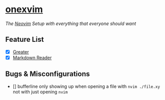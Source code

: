 # [onexvim](https://github.com/onexbash/dotfiles/nvim)
*The [Neovim](https://neovim.io/) Setup with everything that everyone should want*

## Feature List
- [x] [Greater](./lua/plugins/dashboard.lua)
- [x] [Markdown Reader](./lua/plugins/markdown.lua)

## Bugs & Misconfigurations
- [] bufferline only showing up when opening a file with `nvim ./file.xy` not with just opening `nvim`


